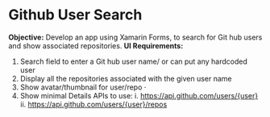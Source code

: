 # Github User Search
<b>Objective:</b> 
Develop an app using Xamarin Forms, to search for Git hub users and show associated repositories. 
<b>UI Requirements:</b> 
1. Search field to enter a Git hub user name/ or can put any hardcoded user 
2. Display all the repositories associated with the given user name  
3. Show avatar/thumbnail for user/repo · 
4. Show minimal Details APIs to use: 
  i. https://api.github.com/users/{user}
  ii. https://api.github.com/users/{user}/repos
